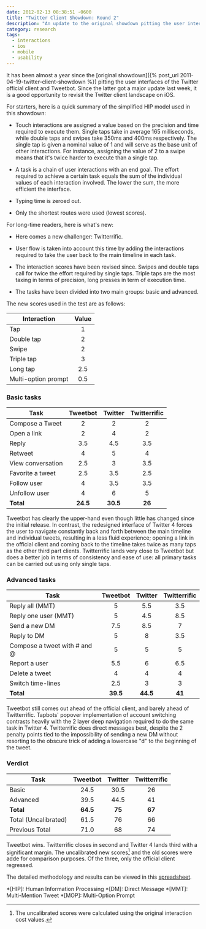 ```yaml
---
date: 2012-02-13 08:38:51 -0600
title: "Twitter Client Showdown: Round 2"
description: "An update to the original showdown pitting the user interfaces of Tweetbot 1.0 and Twitter for iPhone using a simplified GOMS model."
category: research
tags:
  - interactions
  - ios
  - mobile
  - usability
---
```


It has been almost a year since the [original showdown]({% post_url 2011-04-19-twitter-client-showdown %}) pitting the user interfaces of the Twitter official client and Tweetbot. Since the latter got a major update last week, it is a good opportunity to revisit the Twitter client landscape on iOS.

For starters, here is a quick summary of the simplified HIP model used in this showdown:

  * Touch interactions are assigned a value based on the precision and time required to execute them. Single taps take in average 165 milliseconds, while double taps and swipes take 350ms and 400ms respectively. The single tap is given a nominal value of 1 and will serve as the base unit of other interactions. For instance, assigning the value of 2 to a swipe means that it's twice harder to execute than a single tap.

  * A task is a chain of user interactions with an end goal. The effort required to achieve a certain task equals the sum of the individual values of each interaction involved. The lower the sum, the more efficient the interface.

  * Typing time is zeroed out.

  * Only the shortest routes were used (lowest scores).

For long-time readers, here is what's new:

  * Here comes a new challenger: Twitterrific.

  * User flow is taken into account this time by adding the interactions required to take the user back to the main timeline in each task.

  * The interaction scores have been revised since. Swipes and double taps call for twice the effort required by single taps. Triple taps are the most taxing in terms of precision, long presses in term of execution time.

  * The tasks have been divided into two main groups: basic and advanced.

The new scores used in the test are as follows:

| Interaction | Value
|-|:-:|
| Tap | 1
| Double tap | 2 |
| Swipe | 2 |
| Triple tap | 3 |
| Long tap | 2.5 |
| Multi-option prompt | 0.5 |

### Basic tasks

| Task | Tweetbot | Twitter | Twitterrific
|-|:-:|:-:|:-:|
| Compose a Tweet | 2 | 2 | 2 |
| Open a link | 2 | 4 | 2 |
| Reply | 3.5 | 4.5 | 3.5 |
| Retweet | 4 | 5 | 4 |
| View conversation | 2.5 | 3 | 3.5 |
| Favorite a tweet | 2.5 | 3.5 | 2.5 |
| Follow user | 4 | 3.5 | 3.5 |
| Unfollow user | 4 | 6 | 5 |
| **Total** | **24.5** | **30.5** | **26** |

Tweetbot has clearly the upper-hand even though little has changed since the initial release. In contrast, the redesigned interface of Twitter 4 forces the user to navigate constantly back and forth between the main timeline and individual tweets, resulting in a less fluid experience; opening a link in the official client and coming back to the timeline takes twice as many taps as the other third part clients. Twitterrific lands very close to Tweetbot but does a better job in terms of consistency and ease of use: all primary tasks can be carried out using only single taps.

### Advanced tasks

| Task | Tweetbot | Twitter | Twitterrific
|-|:-:|:-:|:-:|
| Reply all (MMT) | 5 | 5.5 | 3.5 |
| Reply one user (MMT) | 5 | 4.5 | 8.5 |
| Send a new DM | 7.5 | 8.5 | 7 |
| Reply to DM | 5 | 8 | 3.5 |
| Compose a tweet with # and @ | 5 | 5 | 5 |
| Report a user | 5.5 | 6 | 6.5 |
| Delete a tweet | 4 | 4 | 4 |
| Switch time-lines | 2.5 | 3 | 3 |
| **Total** | **39.5** | **44.5** | **41** |

Tweetbot still comes out ahead of the official client, and barely ahead of Twitterrific. Tapbots' popover implementation of account switching contrasts heavily with the 2 layer deep navigation required to do the same task in Twitter 4. Twitterrific does direct messages best, despite the 2 penalty points tied to the impossibility of sending a new DM without resorting to the obscure trick of adding a lowercase "d" to the beginning of the tweet.

### Verdict

| Task | Tweetbot | Twitter | Twitterrific
|-|:-:|:-:|:-:|
| Basic | 24.5 | 30.5 | 26 |
| Advanced | 39.5 | 44.5 | 41 |
| **Total** | **64.5** | **75** | **67** |
| Total (Uncalibrated) | 61.5 | 76 | 66 |
| Previous Total | 71.0 | 68 | 74 |

Tweetbot wins. Twitterrific closes in second and Twitter 4 lands third with a significant margin. The uncalibrated new scores[^1] and the old scores were adde for comparison purposes. Of the three, only the official client regressed.

The detailed methodology and results can be viewed in this [spreadsheet].

[spreadsheet]: http://goo.gl/Ydh6vR

[^1]: The uncalibrated scores were calculated using the original interaction cost values.

*[HIP]: Human Information Processing
*[DM]: Direct Message
*[MMT]: Multi-Mention Tweet
*[MOP]: Multi-Option Prompt


